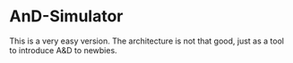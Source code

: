 # AnD-Simulator

This is a very easy version.
The architecture is not that good, just as a tool to introduce A&D to newbies.
